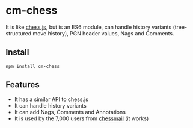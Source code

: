 # cm-chess 

It is like [chess.js](https://github.com/jhlywa/chess.js), 
but is an ES6 module, can handle history variants (tree-structured move history), 
PGN header values, Nags and Comments.

## Install

`npm install cm-chess`

## Features

- It has a similar API to chess.js
- It can handle history variants
- It can add Nags, Comments and Annotations
- It is used by the 7,000 users from [chessmail](https://www.chessmail.eu) (it works)

